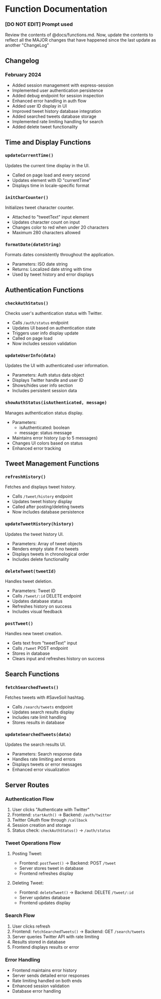 
# Function Documentation

### [DO NOT EDIT] Prompt used
Review the contents of @docs/functions.md. Now, update the contents to reflect all the MAJOR changes that have happened since the last update as another "ChangeLog"


## Changelog

### February 2024
- Added session management with express-session
- Implemented user authentication persistence
- Added debug endpoint for session inspection
- Enhanced error handling in auth flow
- Added user ID display in UI
- Improved tweet history database integration
- Added searched tweets database storage
- Implemented rate limiting handling for search
- Added delete tweet functionality

## Time and Display Functions

### `updateCurrentTime()`
Updates the current time display in the UI.
- Called on page load and every second
- Updates element with ID "currentTime"
- Displays time in locale-specific format

### `initCharCounter()`
Initializes tweet character counter.
- Attached to "tweetText" input element
- Updates character count on input
- Changes color to red when under 20 characters
- Maximum 280 characters allowed

### `formatDate(dateString)`
Formats dates consistently throughout the application.
- Parameters: ISO date string
- Returns: Localized date string with time
- Used by tweet history and error displays

## Authentication Functions

### `checkAuthStatus()`
Checks user's authentication status with Twitter.
- Calls `/auth/status` endpoint
- Updates UI based on authentication state
- Triggers user info display update
- Called on page load
- Now includes session validation

### `updateUserInfo(data)`
Updates the UI with authenticated user information.
- Parameters: Auth status data object
- Displays Twitter handle and user ID
- Shows/hides user info section
- Includes persistent session data

### `showAuthStatus(isAuthenticated, message)`
Manages authentication status display.
- Parameters: 
  - isAuthenticated: boolean
  - message: status message
- Maintains error history (up to 5 messages)
- Changes UI colors based on status
- Enhanced error tracking

## Tweet Management Functions

### `refreshHistory()`
Fetches and displays tweet history.
- Calls `/tweet/history` endpoint
- Updates tweet history display
- Called after posting/deleting tweets
- Now includes database persistence

### `updateTweetHistory(history)`
Updates the tweet history UI.
- Parameters: Array of tweet objects
- Renders empty state if no tweets
- Displays tweets in chronological order
- Includes delete functionality

### `deleteTweet(tweetId)`
Handles tweet deletion.
- Parameters: Tweet ID
- Calls `/tweet/:id` DELETE endpoint
- Updates database status
- Refreshes history on success
- Includes visual feedback

### `postTweet()`
Handles new tweet creation.
- Gets text from "tweetText" input
- Calls `/tweet` POST endpoint
- Stores in database
- Clears input and refreshes history on success

## Search Functions

### `fetchSearchedTweets()`
Fetches tweets with #SaveSoil hashtag.
- Calls `/search/tweets` endpoint
- Updates search results display
- Includes rate limit handling
- Stores results in database

### `updateSearchedTweets(data)`
Updates the search results UI.
- Parameters: Search response data
- Handles rate limiting and errors
- Displays tweets or error messages
- Enhanced error visualization

## Server Routes

### Authentication Flow
1. User clicks "Authenticate with Twitter"
2. Frontend: `startAuth()` → Backend: `/auth/twitter`
3. Twitter OAuth flow through `/callback`
4. Session creation and storage
5. Status check: `checkAuthStatus()` → `/auth/status`

### Tweet Operations Flow
1. Posting Tweet:
   - Frontend: `postTweet()` → Backend: POST `/tweet`
   - Server stores tweet in database
   - Frontend refreshes display

2. Deleting Tweet:
   - Frontend: `deleteTweet()` → Backend: DELETE `/tweet/:id`
   - Server updates database
   - Frontend updates display

### Search Flow
1. User clicks refresh
2. Frontend: `fetchSearchedTweets()` → Backend: GET `/search/tweets`
3. Server queries Twitter API with rate limiting
4. Results stored in database
5. Frontend displays results or error

### Error Handling
- Frontend maintains error history
- Server sends detailed error responses
- Rate limiting handled on both ends
- Enhanced session validation
- Database error handling
